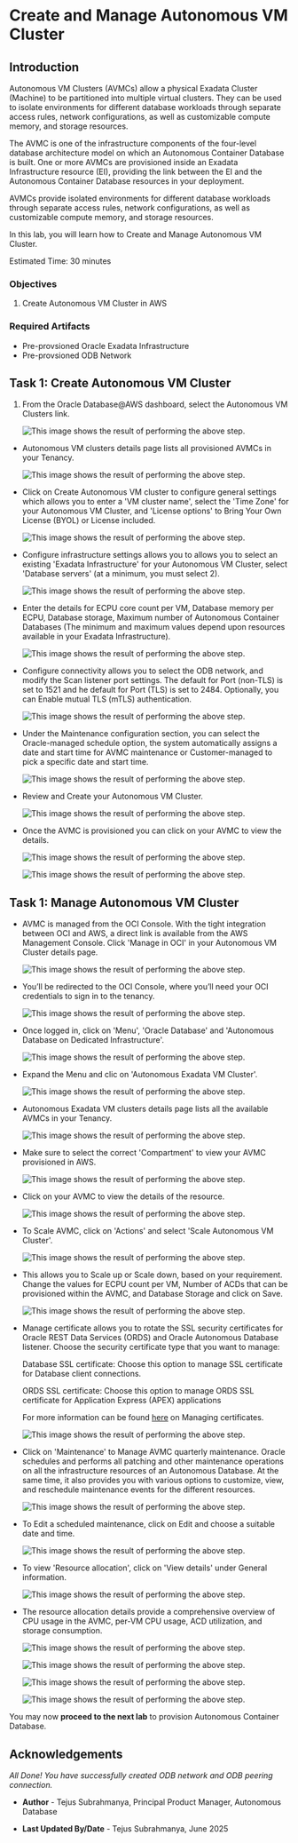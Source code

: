 
# Create and Manage Autonomous VM Cluster

## Introduction

Autonomous VM Clusters (AVMCs) allow a physical Exadata Cluster (Machine) to be partitioned into multiple virtual clusters. They can be used to isolate environments for different database workloads through separate access rules, network configurations, as well as customizable compute memory, and storage resources.

The AVMC is one of the infrastructure components of the four-level database architecture model on which an Autonomous Container Database is built. One or more AVMCs are provisioned inside an Exadata Infrastructure resource (EI), providing the link between the EI and the Autonomous Container Database resources in your deployment.

AVMCs provide isolated environments for different database workloads through separate access rules, network configurations, as well as customizable compute memory, and storage resources.


In this lab, you will learn how to Create and Manage Autonomous VM Cluster.


Estimated Time: 30 minutes

### Objectives

1. Create Autonomous VM Cluster in AWS

### Required Artifacts

- Pre-provsioned Oracle Exadata Infrastructure
- Pre-provsioned ODB Network

## Task 1: Create Autonomous VM Cluster

1.	From the Oracle Database@AWS dashboard, select the Autonomous VM Clusters link.


    ![This image shows the result of performing the above step.](./images/avmc.png " ")

-  Autonomous VM clusters details page lists all provisioned AVMCs in your Tenancy.

    ![This image shows the result of performing the above step.](./images/avmc_details.png " ")


- Click on Create Autonomous VM cluster to configure general settings which allows you to enter a 'VM cluster name', select the 'Time Zone' for your Autonomous VM Cluster, and 'License options' to Bring Your Own License (BYOL) or License included.
    
    ![This image shows the result of performing the above step.](./images/create_avmc.png " ")


- Configure infrastructure settings allows you to allows you to select an existing 'Exadata Infrastructure' for your Autonomous VM Cluster, select 'Database servers' (at a minimum, you must select 2). 

    ![This image shows the result of performing the above step.](./images/db_servers.png " ")


- Enter the details for ECPU core count per VM, Database memory per ECPU, Database storage, Maximum number of Autonomous Container Databases (The minimum and maximum values depend upon resources available in your Exadata Infrastructure).
    
    ![This image shows the result of performing the above step.](./images/ecpu.png " ")

- Configure connectivity allows you to select the ODB network, and modify the Scan listener port settings. The default for Port (non-TLS) is set to 1521 and he default for Port (TLS) is set to 2484. Optionally, you can Enable mutual TLS (mTLS) authentication.

    ![This image shows the result of performing the above step.](./images/connectivity.png " ")

- Under the Maintenance configuration section, you can select the Oracle-managed schedule option, the system automatically assigns a date and start time for AVMC maintenance or Customer-managed to pick a specific date and start time.

    ![This image shows the result of performing the above step.](./images/maintenance.png " ")


- Review and Create your Autonomous VM Cluster.

    ![This image shows the result of performing the above step.](./images/review.png " ")

- Once the AVMC is provisioned you can click on your AVMC to view the details.

    ![This image shows the result of performing the above step.](./images/avmc_home.png " ")

    ![This image shows the result of performing the above step.](./images/avmc_home1.png " ")


## Task 1: Manage Autonomous VM Cluster

- AVMC is managed from the OCI Console. With the tight integration between OCI and AWS, a direct link is available from the AWS Management Console. Click 'Manage in OCI' in your Autonomous VM Cluster details page.

    ![This image shows the result of performing the above step.](./images/manage_avmc.png " ")

- You’ll be redirected to the OCI Console, where you’ll need your OCI credentials to sign in to the tenancy.

    ![This image shows the result of performing the above step.](./images/oci_login.png " ")

- Once logged in, click on 'Menu', 'Oracle Database' and 'Autonomous Database on Dedicated Infrastructure'.

    ![This image shows the result of performing the above step.](./images/oci1.png " ")

- Expand the Menu and clic on 'Autonomous Exadata VM Cluster'.

    ![This image shows the result of performing the above step.](./images/oci2.png " ")

- Autonomous Exadata VM clusters details page lists all the available AVMCs in your Tenancy.

    ![This image shows the result of performing the above step.](./images/oci3.png " ")

- Make sure to select the correct 'Compartment' to view your AVMC provisioned in AWS.

    ![This image shows the result of performing the above step.](./images/compartment.png " ")

- Click on your AVMC to view the details of the resource. 

    ![This image shows the result of performing the above step.](./images/oci4.png " ")

- To Scale AVMC, click on 'Actions' and select 'Scale Autonomous VM Cluster'.

    ![This image shows the result of performing the above step.](./images/scaleavmc.png " ")

- This allows you to Scale up or Scale down, based on your requirement. Change the values for ECPU count per VM, Number of ACDs that can be provisioned within the AVMC, and Database Storage and click on Save. 

    ![This image shows the result of performing the above step.](./images/scaleavmc2.png " ")
    
- Manage certificate allows you to rotate the SSL security certificates for Oracle REST Data Services (ORDS) and Oracle Autonomous Database listener. Choose the security certificate type that you want to manage:

    Database SSL certificate: Choose this option to manage SSL certificate for Database client connections.

    ORDS SSL certificate: Choose this option to manage ORDS SSL certificate for Application Express (APEX) applications 

    For more information can be found [here](https://docs.oracle.com/en/cloud/paas/autonomous-database/dedicated/adbcj/index.html#GUID-BEDC90F5-702C-4DE6-9300-343F646BE41E) on Managing certificates.

    ![This image shows the result of performing the above step.](./images/managecert.png " ")

- Click on 'Maintenance' to Manage AVMC quarterly maintenance. Oracle schedules and performs all patching and other maintenance operations on all the infrastructure resources of an Autonomous Database. At the same time, it also provides you with various options to customize, view, and reschedule maintenance events for the different resources.

    ![This image shows the result of performing the above step.](./images/managemaintenance.png " ")

- To Edit a scheduled maintenance, click on Edit and choose a suitable date and time. 

    ![This image shows the result of performing the above step.](./images/edit.png " ")

- To view 'Resource allocation', click on 'View details' under General information. 

    ![This image shows the result of performing the above step.](./images/viewdetails.png " ")

- The resource allocation details provide a comprehensive overview of CPU usage in the AVMC, per-VM CPU usage, ACD utilization, and storage consumption.

    ![This image shows the result of performing the above step.](./images/cpuusage.png " ")

    ![This image shows the result of performing the above step.](./images/cpu1.png " ")

    ![This image shows the result of performing the above step.](./images/acdusage.png " ")

    ![This image shows the result of performing the above step.](./images/storageusage.png " ")



You may now **proceed to the next lab** to provision Autonomous Container Database.

## Acknowledgements

*All Done! You have successfully created ODB network and ODB peering connection.*

- **Author** - Tejus Subrahmanya, Principal Product Manager, Autonomous Database 

- **Last Updated By/Date** - Tejus Subrahmanya, June 2025